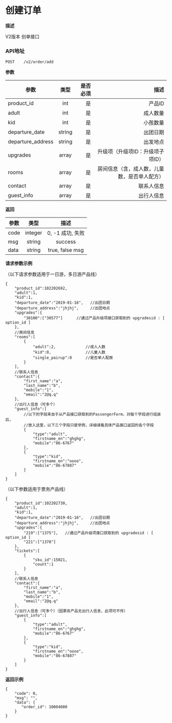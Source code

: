 # 创建订单

**描述**

V2版本 创单接口

### API地址

    POST	/v2/order/add

**参数**

| 参数           | 类型          | 是否必须 | 描述             |
| -------------- |:-------------:| ----:| -----------------:|
| product_id    | int  |  是   | 产品ID   |
| adult         | int  |  是   | 成人数量 |
| kid           | int |  是    | 小孩数量 |
| departure_date      | string  |  是   |  出团日期|
| departure_address   |string   |  是   | 出发地点|
| upgrades            | array   |  是   | 升级项（升级项ID：升级项子项ID）|
| rooms               | array   |  是   | 房间信息（含，成人数，儿童数，是否单人配方）|
| contact     | array     |  是   | 联系人信息|
| guest_info  | array     |  是   | 出行人信息|

**返回**

| 参数           | 类型          | 描述             |
| -------------- |:-------------:|:-----------------:|
| code | integer|   0, -1 成功, 失败| 
| msg  | string | success |
| data | string |  true, false msg |


**请求参数示例**

（以下请求参数适用于一日游，多日游产品线）
```
{
    "product_id":102202692,  
    "adult":1,          
    "kid":1,            
    "departure_date":"2019-01-16",   //出团日期
    "departure_address":"jhjhj",     //出团地点
    "upgrades":{        
        "30100":["30577"]      //通过产品升级项接口获取到的 upgradesid : [ option_id ]
    },
    //房间信息
    "rooms":[       
        {
            "adult":2,             //成人人数
            "kid":0,               //儿童人数
            "single_pairup":0      //是否单人配房
        }
    ],
    //联系人信息
    "contact":{     
        "first_name":"a",
        "last_name":"b",
        "mobile":"1",
        "email":"2@q.q"
    },
    //出行人信息（可多个）
    "guest_info":[
        //以下的字段来自于从产品接口获取到的PassengerForm，对每个字段进行组装后，
        //放入这里，以下三个字段只是举例，详细请看具体产品接口返回的各个字段      
        {
            "type":"adult",
            "firstname_en":"ghghg",
            "mobile":"86-6767"
        },
        {
            "type":"kid",
            "firstname_en":"oooo",
            "mobile":"86-67887"
        }
    ]
}
```
（以下参数适用于票务产品线）
```
{
    "product_id":102202730,  
    "adult":1,          
    "kid":1,            
    "departure_date":"2019-01-16",   //出团日期
    "departure_address":"jhjhj",     //出团地点
    "upgrades":{       
        "219":["1375"],   //通过产品升级项接口获取到的 upgradesid : [ option_id ]
        "221":["1378"]
    },
    "tickets":[
        {
            "sku_id":15021,
            "count":1
        }
    ],
    //联系人信息
    "contact":{
        "first_name":"a",   
        "last_name":"b",
        "mobile":"1",
        "email":"2@q.q"
    },
    //出行人信息（可多个）（因票务产品无出行人信息，此项可不传）
    "guest_info":[
        {
            "type":"adult",         
            "firstname_en":"ghghg",
            "mobile":"86-6767"
        },
        {
            "type":"kid",
            "firstname_en":"oooo",
            "mobile":"86-67887"
        }
    ]
}
```

**返回示例**

```
{
	"code": 0,
	"msg": "",
	"data": {
	   "order_id": 10004000
	}
}
```
